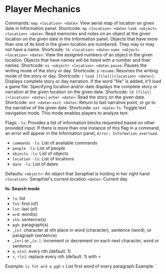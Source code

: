 # Player Mechanics

Commands:
`map <location> <date>`: View aerial map of location on given date in Information panel. Shortcode: `mp <location> <date>`
`look <object> <location> <date>`: Read memories and notes on an object at the given location on the given date in the Information panel. Objects that have more than one of its kind in the given location are numbered. They may or may not have a name. Shortcode: `lk <location> <date>`
`nums <object> <location> <date>`: View the assigned numbers of an object in the given location. Objects that have names will be listed with a number and their names. Shortcode: `ns <object> <location> <date>`
`pause`: Pauses the writing mode of the story or day. Shortcode: `p`
`resume`: Resumes the writing mode of the story or day. Shortcode: `r`
`load [file]|[<location> <date>]`: Displays complete story or day narration. If the word "file" is added, it'll load a game file. Specifying location and/or date displays the complete story or narration at the given location on the given date. Shortcode: `ld [file]|[<location> <date>]`
`enter <date>`: Read the story on the given date. Shortcode: `ent <date>`
`exit <date>`: Return to last narrative point, or go to the narrative of the given date. Shortcode: `ext <date>`
`fs`: Toggle text navigation mode. This mode enables players to analyze text.

Flags:
`-ls`: Provides a list of information blocks requested based on other provided input. If there is more than one instance of this flag in a command, an error will appear in the Information panel, `Error: Information overload`.
- `commands -ls`: List of available commands
- `people -ls`: List of people
- `objects -ls`: List of objects
- `location -ls`: List of locations
- `date -ls`: List of dates

Defaults:
`<object>`: An object that Seraphiel is holding in her right hand
`<location>`: Seraphiel's current location
`<date>`: Current day

**fs: Search mode**
- `ls`: list
- `fst`: first (of)
- `lst`: last (of)
- `wrd`: word(s)
- `stn`: sentence(s)
- `pgh`: paragraph(s)
- _`[n]`: character at nth place in word (character), sentence (word), or paragraph (sentence)
- _`[n+]` or _`[n-]`: increment or decrement on each next character, word or sentence
- `e`, `e[n]`: every nth (default: 1)
- `r`, `r[n]`: replace every nth (default: 1) with <

Example: `ls fst wrd e pgh` = List first word of every paragraph
Example: `
